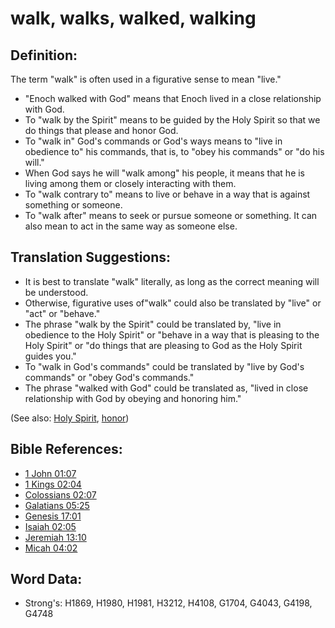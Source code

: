 # walk, walks, walked, walking #

## Definition: ##

The term "walk" is often used in a figurative sense to mean "live."

* "Enoch walked with God" means that Enoch lived in a close relationship with God.
* To "walk by the Spirit" means to be guided by the Holy Spirit so that we do things that please and honor God.
* To "walk in" God's commands or God's ways means to "live in obedience to" his commands, that is, to "obey his commands" or "do his will."
* When God says he will "walk among" his people, it means that he is living among them or closely interacting with them.
* To "walk contrary to" means to live or behave in a way that is against something or someone.
* To "walk after" means to seek or pursue someone or something. It can also mean to act in the same way as someone else.

## Translation Suggestions: ##

* It is best to translate "walk" literally, as long as the correct meaning will be understood.
* Otherwise, figurative uses of"walk" could also be translated by "live" or "act" or "behave."
* The phrase "walk by the Spirit" could be translated by, "live in obedience to the Holy Spirit" or "behave in a way that is pleasing to the Holy Spirit" or "do things that are pleasing to God as the Holy Spirit guides you."
* To "walk in God's commands" could be translated by "live by God's commands" or "obey God's commands."
* The phrase "walked with God" could be translated as, "lived in close relationship with God by obeying and honoring him."

(See also: [Holy Spirit](../kt/holyspirit.md), [honor](../kt/honor.md))

## Bible References: ##

* [1 John 01:07](rc://en/tn/help/1jn/01/07)
* [1 Kings 02:04](rc://en/tn/help/1ki/02/04)
* [Colossians 02:07](rc://en/tn/help/col/02/07)
* [Galatians 05:25](rc://en/tn/help/gal/05/25)
* [Genesis 17:01](rc://en/tn/help/gen/17/01)
* [Isaiah 02:05](rc://en/tn/help/isa/02/05)
* [Jeremiah 13:10](rc://en/tn/help/jer/13/10)
* [Micah 04:02](rc://en/tn/help/mic/04/02)

## Word Data: ##

* Strong's: H1869, H1980, H1981, H3212, H4108, G1704, G4043, G4198, G4748
